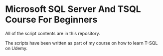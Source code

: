 # Microsoft SQL Server And TSQL Course For Beginners

All of the script contents are in this repository.

The scripts have been written as part of my course on how to learn T-SQL on Udemy.
